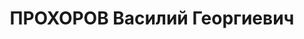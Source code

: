 ---
title: ПРОХОРОВ Василий Георгиевич
description: '1896 г.р., м.р. Куйбышевская обл., русский, из крестьян, член ВКП(б)
  с 1920 по 1937 г., женат, обр. низшее,

  место жит. до ареста г. Керчь, заместитель директора Керченского ГМЗ им.Войкова,

  арест. 04.07.1937 УГБ НКВД Крыма, ст. 58-7, 8, 11 УК РСФСР: контрреволюционный саботаж
  и вредительство

  осужден 07.01.1938 Верховным Судом СССР к расстрелу с конфискацией имущества, расстрелян
  в г. Харькове 08.01.1938 г.,

  реабилитир. 08.09.1956 г. Верховным Судом СССР'
---